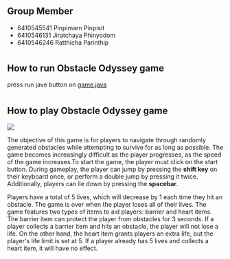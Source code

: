 ## Group Member
- 6410545541 Pinpimarn Pinpisit
- 6410546131 Jiratchaya Phinyodom
- 6410546246 Ratthicha Parinthip

# 
## How to run Obstacle Odyssey game
press run jave button on [game.java](/src/display/Game.java)
#
## How to play Obstacle Odyssey game
![](/img/forREADME.png)

The objective of this game is for players to navigate through randomly generated obstacles while attempting to survive for as long as possible. The game becomes increasingly difficult as the player progresses, as the speed of the game increases.To start the game, the player must click on the start button. During gameplay, the player can jump by pressing the **shift key** on their keyboard once, or perform a double jump by pressing it twice. Additionally, players can lie down by pressing the **spacebar**.

Players have a total of 5 lives, which will decrease by 1 each time they hit an obstacle. The game is over when the player loses all of their lives. The game features two types of items to aid players: barrier and heart items. The barrier item can protect the player from obstacles for 3 seconds. If a player collects a barrier item and hits an obstacle, the player will not lose a life. On the other hand, the heart item grants players an extra life, but the player's life limit is set at 5. If a player already has 5 lives and collects a heart item, it will have no effect.
